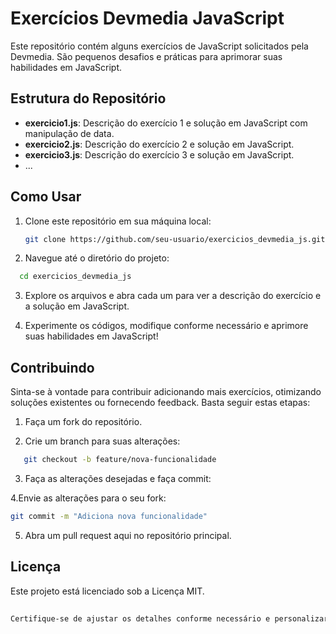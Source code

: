 # Exercícios Devmedia JavaScript

Este repositório contém alguns exercícios de JavaScript solicitados pela Devmedia. São pequenos desafios e práticas para aprimorar suas habilidades em JavaScript.

## Estrutura do Repositório

- **exercicio1.js**: Descrição do exercício 1 e solução em JavaScript com manipulação de data.
- **exercicio2.js**: Descrição do exercício 2 e solução em JavaScript.
- **exercicio3.js**: Descrição do exercício 3 e solução em JavaScript.
- ...

## Como Usar

1. Clone este repositório em sua máquina local:

   ```bash
   git clone https://github.com/seu-usuario/exercicios_devmedia_js.git
    ```

2. Navegue até o diretório do projeto:

```bash
  cd exercicios_devmedia_js
```

3. Explore os arquivos e abra cada um para ver a descrição do exercício e a solução em JavaScript.

4. Experimente os códigos, modifique conforme necessário e aprimore suas habilidades em JavaScript!

## Contribuindo
Sinta-se à vontade para contribuir adicionando mais exercícios, otimizando soluções existentes ou fornecendo feedback. Basta seguir estas etapas:

1. Faça um fork do repositório.

2. Crie um branch para suas alterações:
   
```bash
   git checkout -b feature/nova-funcionalidade
```
3. Faça as alterações desejadas e faça commit:

4.Envie as alterações para o seu fork:

   ```bash
   git commit -m "Adiciona nova funcionalidade"
  ```
5. Abra um pull request aqui no repositório principal.

## Licença
Este projeto está licenciado sob a Licença MIT.

```bash
   
Certifique-se de ajustar os detalhes conforme necessário e personalizar para atender às suas necessidades específicas.

  ```
